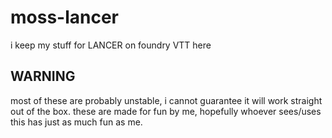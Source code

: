 # moss-lancer
i keep my stuff for LANCER on foundry VTT here

## WARNING
most of these are probably unstable, i cannot guarantee it will work straight out of the box.
these are made for fun by me, hopefully whoever sees/uses this has just as much fun as me.
